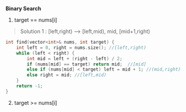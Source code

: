 **Binary Search**

1. target == nums[i]    
> Solution 1 : [left,right) --> [left,mid), mid, [mid+1,right)
```cpp
int find(vector<int>& nums, int target) {
    int left = 0, right = nums.size(); //[left,right)
    while (left < right) {
        int mid = left + (right - left) / 2;
        if (nums[mid] == target) return mid;  //[mid]
        else if (nums[mid] < target) left = mid + 1; //(mid,right)
        else right = mid; //[left,mid)
    }
    return -1;
}
```
2. target >= nums[i]
